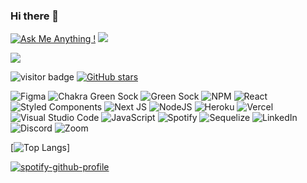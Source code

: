 ### Hi there 👋

<!--
**FredBros/FredBros** is a ✨ _special_ ✨ repository because its `README.md` (this file) appears on your GitHub profile.

https://github.com/rzashakeri/beautify-github-profile

Here are some ideas to get you started:

- 🔭 I’m currently working on ...
- 🌱 I’m currently learning ...
- 👯 I’m looking to collaborate on ...
- 🤔 I’m looking for help with ...
- 💬 Ask me about ...
- 📫 How to reach me: ...
- 😄 Pronouns: ...
- ⚡ Fun fact: ...
-->

[![Ask Me Anything !](https://img.shields.io/badge/Ask%20me-anything-1abc9c.svg)](https://my-portfolio-blog-oewsj9wj3-fredbros.vercel.app/blog/contact)
![](https://komarev.com/ghpvc/?username=FredBros&color=orange)

![](https://dcbadge.vercel.app/api/shield/128941820725035009)

![visitor badge](https://visitor-badge.glitch.me/badge?page_id=FredBros.visitor-badge)
[![GitHub stars](https://img.shields.io/github/stars/FredBros/FredBros.svg?style=social&label=Star&maxAge=2592000)](https://GitHub.com/FredBros/FredBros/)

![Figma](https://img.shields.io/badge/figma-%23F24E1E.svg?style=for-the-badge&logo=figma&logoColor=white)
![Chakra](https://img.shields.io/badge/chakra-%234ED1C5.svg?style=for-the-badge&logo=chakraui&logoColor=white)
Green Sock	![Green Sock](https://img.shields.io/badge/green%20sock-88CE02?style=for-the-badge&logo=greensock&logoColor=white)
![NPM](https://img.shields.io/badge/NPM-%23000000.svg?style=for-the-badge&logo=npm&logoColor=white)
![React](https://img.shields.io/badge/react-%2320232a.svg?style=for-the-badge&logo=react&logoColor=%2361DAFB)
![Styled Components](https://img.shields.io/badge/styled--components-DB7093?style=for-the-badge&logo=styled-components&logoColor=white)
![Next JS](https://img.shields.io/badge/Next-black?style=for-the-badge&logo=next.js&logoColor=white)
![NodeJS](https://img.shields.io/badge/node.js-6DA55F?style=for-the-badge&logo=node.js&logoColor=white)
![Heroku](https://img.shields.io/badge/heroku-%23430098.svg?style=for-the-badge&logo=heroku&logoColor=white)
![Vercel](https://img.shields.io/badge/vercel-%23000000.svg?style=for-the-badge&logo=vercel&logoColor=white)
![Visual Studio Code](https://img.shields.io/badge/Visual%20Studio%20Code-0078d7.svg?style=for-the-badge&logo=visual-studio-code&logoColor=white)
![JavaScript](https://img.shields.io/badge/javascript-%23323330.svg?style=for-the-badge&logo=javascript&logoColor=%23F7DF1E)
![Spotify](https://img.shields.io/badge/Spotify-1ED760?style=for-the-badge&logo=spotify&logoColor=white)
![Sequelize](https://img.shields.io/badge/Sequelize-52B0E7?style=for-the-badge&logo=Sequelize&logoColor=white)
![LinkedIn](https://img.shields.io/badge/linkedin-%230077B5.svg?style=for-the-badge&logo=linkedin&logoColor=white)
![Discord](https://img.shields.io/badge/Discord-%237289DA.svg?style=for-the-badge&logo=discord&logoColor=white)
![Zoom](https://img.shields.io/badge/Zoom-2D8CFF?style=for-the-badge&logo=zoom&logoColor=white)


[![Top Langs](https://github-readme-stats.vercel.app/api/top-langs/?username=FredBros&layout=compact)]



[![spotify-github-profile](https://spotify-github-profile.vercel.app/api/view?uid=21tip4ccxgl7my5o2hkojwfta&cover_image=true&theme=default&show_offline=false)](https://spotify-github-profile.vercel.app/api/view?uid=21tip4ccxgl7my5o2hkojwfta&redirect=true)
<!-- TODO-IST:START -->
<!-- TODO-IST:END -->

<!--START_SECTION:activity-->
